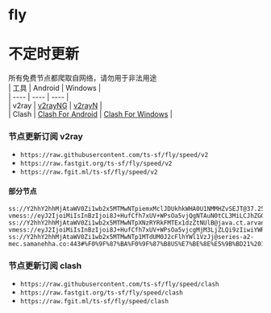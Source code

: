 # fly
# 不定时更新
所有免费节点都爬取自网络，请勿用于非法用途  
|  工具  | Android  | Windows  |  
|  ----  | ----   | ----  |  
| v2ray  | [v2rayNG](https://github.com/2dust/v2rayNG/releases) | [v2rayN](https://github.com/2dust/v2rayN/releases) |  
| Clash  | [Clash For Android](https://github.com/Kr328/ClashForAndroid/releases) | [Clash For Windows](https://github.com/Fndroid/clash_for_windows_pkg/releases) | 
  
### 节点更新订阅  v2ray
- `https://raw.githubusercontent.com/ts-sf/fly/speed/v2`  
- `https://raw.fastgit.org/ts-sf/fly/speed/v2`  
- `https://raw.fgit.ml/ts-sf/fly/speed/v2`  
#### 部分节点  
``` 
ss://Y2hhY2hhMjAtaWV0Zi1wb2x5MTMwNTpiemxMclJDUkhkWHA0U1NMMHZvSEJT@37.252.10.45:47580#%F0%9F%87%B5%F0%9F%87%B1PL%E6%B3%A2%E5%85%B0%2012.2MB%2Fs
vmess://eyJ2IjoiMiIsInBzIjoi8J+HufCfh7xUV+WPsOa5vjQgNTAuN0tCL3MiLCJhZGQiOiJiMjMubnRicS5keW51Lm5ldCIsInBvcnQiOiIyMDI0IiwiaWQiOiIzOGZmOTlkOC1kYmFmLTQzMGEtODY3ZS0yMDBiODlmNGM3MGEiLCJhaWQiOiIwIiwic2N5IjoiYXV0byIsIm5ldCI6InRjcCIsInR5cGUiOiJub25lIiwiaG9zdCI6InVwZGF0ZXMuc3ViLW50aHUuY29tIiwicGF0aCI6Ii8iLCJ0bHMiOiIiLCJzbmkiOiIiLCJ0ZXN0X25hbWUiOiJUV+WPsOa5vjQifQ==
ss://Y2hhY2hhMjAtaWV0Zi1wb2x5MTMwNTpXNzRYRkFMTEx1dzZtNUlB@java.ct.arvancode.eu.Org:443#%F0%9F%87%BA%F0%9F%87%B8US%E7%BE%8E%E5%9B%BD8%2018.8MB%2Fs
vmess://eyJ2IjoiMiIsInBzIjoi8J+HufCfh7xUV+WPsOa5vjcgMjM3LjZLQi9zIiwiYWRkIjoiMTE0LjM3LjEzOS4xNTciLCJwb3J0IjoiMjAyNCIsImlkIjoiMzhmZjk5ZDgtZGJhZi00MzBhLTg2N2UtMjAwYjg5ZjRjNzBhIiwiYWlkIjoiMCIsInNjeSI6ImF1dG8iLCJuZXQiOiJ0Y3AiLCJ0eXBlIjoibm9uZSIsImhvc3QiOiIiLCJwYXRoIjoiIiwidGxzIjoiIiwic25pIjoiIiwidGVzdF9uYW1lIjoiVFflj7Dmub43In0=
ss://Y2hhY2hhMjAtaWV0Zi1wb2x5MTMwNTp1MTdUM0J2cFlhYWl1VzJj@series-a2-mec.samanehha.co:443#%F0%9F%87%BA%F0%9F%87%B8US%E7%BE%8E%E5%9B%BD21%2018.0MB%2Fs
```
### 节点更新订阅  clash
- `https://raw.githubusercontent.com/ts-sf/fly/speed/clash`  
- `https://raw.fastgit.org/ts-sf/fly/speed/clash`  
- `https://raw.fgit.ml/ts-sf/fly/speed/clash`  


